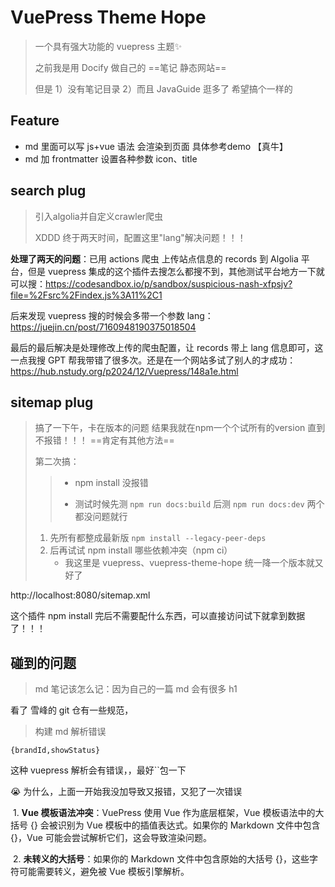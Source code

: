 # VuePress Theme Hope

> 一个具有强大功能的 vuepress 主题✨
>
> 之前我是用 Docify 做自己的 ==笔记 静态网站==
>
> 但是 1）没有笔记目录 2）而且 JavaGuide 逛多了 希望搞个一样的

## Feature

* md 里面可以写 js+vue 语法 会渲染到页面   具体参考demo     【真牛】
* md 加 frontmatter 设置各种参数 icon、title

## search plug

> 引入algolia并自定义crawler爬虫
>
> XDDD 终于两天时间，配置这里"lang"解决问题！！！

**处理了两天的问题**：已用 actions 爬虫 上传站点信息的 records 到 Algolia 平台，但是 vuepress 集成的这个插件去搜怎么都搜不到，其他测试平台地方一下就可以搜：https://codesandbox.io/p/sandbox/suspicious-nash-xfpsjv?file=%2Fsrc%2Findex.js%3A11%2C1

后来发现 vuepress 搜的时候会多带一个参数 lang：https://juejin.cn/post/7160948190375018504

最后的最后解决是处理修改上传的爬虫配置，让 records 带上 lang 信息即可，这一点我搜 GPT 帮我带错了很多次。还是在一个网站多试了别人的才成功：https://hub.nstudy.org/p2024/12/Vuepress/148a1e.html

## sitemap plug

> 搞了一下午，卡在版本的问题    结果我就在npm一个个试所有的version   直到不报错！！！   ==肯定有其他方法==
>
> 第二次搞：
>
> > * npm install 没报错
> >
> > * 测试时候先测 `npm run docs:build` 后测 `npm run docs:dev` 两个都没问题就行
>
> 1. 先所有都整成最新版 `npm install --legacy-peer-deps`
> 2. 后再试试 npm install 哪些依赖冲突（npm ci）
>    * 我这里是 vuepress、vuepress-theme-hope 统一降一个版本就又好了

http://localhost:8080/sitemap.xml

这个插件 npm install 完后不需要配什么东西，可以直接访问试下就拿到数据了！！！

## 碰到的问题

> md 笔记该怎么记：因为自己的一篇 md 会有很多 h1 

看了 雪峰的 git 仓有一些规范，



> 构建 md 解析错误

`{brandId,showStatus}`

这种 vuepress 解析会有错误，，最好``包一下



😭 为什么，上面一开始我没加导致又报错，又犯了一次错误

​	1.	**Vue 模板语法冲突**：VuePress 使用 Vue 作为底层框架，Vue 模板语法中的大括号 {} 会被识别为 Vue 模板中的插值表达式。如果你的 Markdown 文件中包含 {}，Vue 可能会尝试解析它们，这会导致渲染问题。

​	2.	**未转义的大括号**：如果你的 Markdown 文件中包含原始的大括号 {}，这些字符可能需要转义，避免被 Vue 模板引擎解析。
